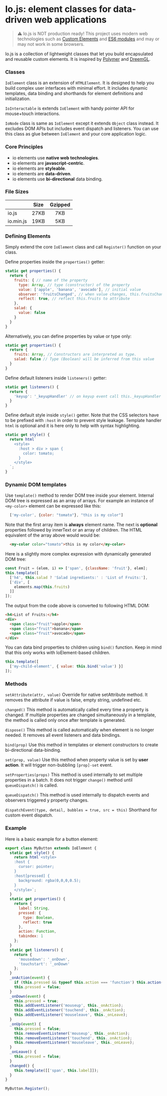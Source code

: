 # Io.js: element classes for data-driven web applications #

> ⚠️ Io.js is NOT production ready!
> This project uses modern web technologies such as
> [Custom Elements](https://caniuse.com/#feat=custom-elementsv1) and
> [ES6 modules](https://caniuse.com/#feat=es6-module) and may or may not work in some browsers.

Io.js is a collection of lightweight classes that let you build encapsulated and reusable custom elements.
It is inspired by [Polymer](https://github.com/Polymer/polymer) and
[DreemGL](https://github.com/dreemproject/dreemgl).

### Classes ###

`IoElement` class is an extension of `HTMLElement`.
It is designed to help you build complex user interfaces with minimal effort.
It includes dynamic templates, data binding and shorthands for element definitions and initialization.

`IoInteractable` is extends `IoElement` with handy pointer API for mouse+touch interactions.

`IoNode` class is same as `IoElement` except it extends `Object` class instead.
It excludes DOM APIs but includes event dispatch and listeners.
You can use this class as glue between `IoElement` and your core application logic.

### Core Principles ###

* io elements use **native web technologies**.
* io elements are **javascript-centric**.
* io elements are **styleable**.
* io elements are **data-driven**.
* io elements use **bi-directional** data binding.

### File Sizes ###

|             | Size | Gzipped |
| ----------- |:----:|:-------:|
| io.js       | 27KB |     7KB |
| io.min.js   | 19KB |     5KB |

### Defining Elements ###

Simply extend the core `IoElement` class and call `Register()` function on your class.

Define properties inside the `properties()` getter:

```javascript
static get properties() {
  return {
    fruits: { // name of the property
      type: Array, // type (constructor) of the property
      value: ['apple', 'banana', 'avocado'], // initial value
      observer: 'fruitsChanged', // when value changes, this.fruitsChanged() will be called.
      reflect: true, // reflect this.fruits to attribute
    },
    salad: {
      value: false
    }
  }
}
```

Alternatively, you can define properties by value or type only:

```javascript
static get properties() {
  return {
    fruits: Array, // Constructors are interpreted as type.
    salad: false // Type (Boolean) will be inferred from this value
  }
}
```

Define default listeners inside `listeners()` getter:

```javascript
static get listeners() {
  return {
    'keyup': '_keyupHandler' // on keyup event call this._keyupHandler
  }
}
```

Define default style inside `style()` getter.
Note that the CSS selectors have to be prefixed with `:host` in order to prevent style leakage.
Template handler `html` is optional and it is here only to help with syntax highlighting.

```javascript
static get style() {
  return html`
    <style>
      :host > div > span {
        color: tomato;
      }
    </style>
  `;
}
```

### Dynamic DOM templates ###

Use `template()` method to render DOM tree inside your element.
Internal DOM tree is expressed as an array of arrays.
For example an instance of `<my-color>` element can be expressed like this:

```javascript
  ['my-color', {color: "tomato"}, "this is my color"]
```

Note that the first array item is **always** element name.
The next is **optional** properties followed by innerText or an array of children.
The HTML equivalent of the array above would would be:

```HTML
  <my-color color="tomato">this is my color</my-color>
```

Here is a slightly more complex expression with dynamically generated DOM tree:

```javascript
const Fruit = (elem, i) => ['span', {className: 'fruit'}, elem];
this.template([
  ['h4', this.salad ? 'Salad ingredients:' : 'List of Fruits:'],
  ['div', [
    elements.map(this.fruits)
  ]]
]);
```

The output from the code above is converted to following HTML DOM:

```html
<h4>List of Fruits:</h4>
<div>
  <span class="fruit">apple</span>
  <span class="fruit">banana</span>
  <span class="fruit">avocado</span>
</div>
```

You can data bind properties to children using `bind()` function.
Keep in mind that this only works with IoElement-based children.

```javascript
this.template([
  ['my-child-element', { value: this.bind('value') }]
]);

```

### Methods ###

  `setAttribute(attr, value)` Override for native setAttribute method.
  It removes the attribute if value is false, empty string, undefined etc.

  `changed()` This method is automatically called every time a property is changed.
  If multiple properties are changed simultaneously in a template,
  the method is called only once after template is generated.

  `dispose()` This method is called automatically when element is no longer needed.
  It removes all event listeners and data bindings.

  `bind(prop)` Use this method in templates or element constructors
  to create bi-directional data-binding.

  `set(prop, value)` Use this method when property value is set by **user action**.
  It will trigger non-bubbling `[prop]-set` event.

  `setProperties(props)` This method is used internally to set multiple properties in a batch.
  It does not trigger `change()` method until `queueDispatch()` is called.

  `queueDispatch()` This method is used internally to dispatch events and
  observers triggered y property changes.

  `dispatchEvent(type, detail, bubbles = true, src = this)` Shorthand for custom event dispatch.

### Example ###

Here is a basic example for a button element:

```javascript
export class MyButton extends IoElement {
  static get style() {
    return html`<style>
    :host {
      cursor: pointer;
    }
    :host[pressed] {
      background: rgba(0,0,0,0.5);
    }
    </style>`;
  }
  static get properties() {
    return {
      label: String,
      pressed: {
        type: Boolean,
        reflect: true
      },
      action: Function,
      tabindex: 1
    };
  }
  static get listeners() {
    return {
      'mousedown': '_onDown',
      'touchstart': '_onDown'
    };
  }
  _onAction(event) {
    if (this.pressed && typeof this.action === 'function') this.action();
    this.pressed = false;
  }
  _onDown(event) {
    this.pressed = true;
    this.addEventListener('mouseup', this._onAction);
    this.addEventListener('touchend', this._onAction);
    this.addEventListener('mouseleave', this._onLeave);
  }
  _onUp(event) {
    this.pressed = false;
    this.removeEventListener('mouseup', this._onAction);
    this.removeEventListener('touchend', this._onAction);
    this.removeEventListener('mouseleave', this._onLeave);
  }
  _onLeave() {
    this.pressed = false;
  }
  changed() {
    this.template([['span', this.label]]);
  }
}

MyButton.Register();

```
